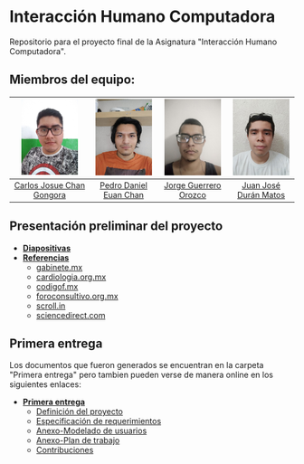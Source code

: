 # Interacción Humano Computadora
Repositorio para el proyecto final de la Asignatura "Interacción Humano Computadora".

## Miembros del equipo:

| <img src="assets/CarlosChan.jpg" width=100> | <img src="assets/PedroEuan.jpeg" width=100> | <img src="assets/JorgeGuerrero.jpeg" width=100> | <img src="assets/JuanDuran.jpeg" width=100> | 
| :----: | :----: | :----: | :----: |
| [Carlos Josue Chan Gongora](https://github.com/Shadic78) | [Pedro Daniel Euan Chan](https://github.com/dongato99) | [Jorge Guerrero Orozco](https://github.com/llYOrchll) | [Juan José Durán Matos](https://github.com/Juancrack97) |

## Presentación preliminar del proyecto

* **[Diapositivas](https://www.figma.com/file/ajxmUITsF8BkxAxivxNG8P/ProyectoIHCPresentacion?node-id=0%3A1)**
* **[Referencias](https://www.figma.com/file/ajxmUITsF8BkxAxivxNG8P/ProyectoIHCPresentacion?node-id=7%3A1260)**
    * [gabinete.mx](https://gabinete.mx/images/datadato/donacion/ST_donacion_sangre_2019.pdf)
    * [cardiologia.org.mx](https://www.cardiologia.org.mx/atencion_medica/banco_de_sangre/)
    * [codigof.mx](https://codigof.mx/donar-sangre-regalar-vida/)
    * [foroconsultivo.org.mx](https://foroconsultivo.org.mx/INCyTU/index.php/notas/salud/124-30-donacion-de-sangre-en-mexico-n-2)
    * [scroll.in](https://scroll.in/pulse/841558/blood-donation-apps-are-here-to-help-in-medical-emergencies-but-where-does-the-blood-really-go)
    * [sciencedirect.com](https://www.sciencedirect.com/science/article/pii/S2666990021000045)

## Primera entrega

Los documentos que fueron generados se encuentran en la carpeta "Primera entrega" pero tambien pueden verse
de manera online en los siguientes enlaces:
* **[Primera entrega](https://alumnosuady-my.sharepoint.com/:f:/g/personal/a18016316_alumnos_uady_mx/Eikd-WKWGwZClaxpxrIkzSYBWaDTfzJcimM2fv-5Lzexeg?e=IJ2B6C)**
	* [Definición del proyecto](https://alumnosuady-my.sharepoint.com/:w:/g/personal/a18016316_alumnos_uady_mx/EXIer8UWKqpIrAZN_w3Od6QBksbNG0FqsMtnpYGp4pgmZg?e=GDToYQ)
	* [Especificación de requerimientos](https://alumnosuady-my.sharepoint.com/:w:/g/personal/a18016316_alumnos_uady_mx/EYwVGUBSwRJMmOFeztnbwrkBaWHu00cRRscMRD1-UunSRA?e=pCZ5bA)
	* [Anexo-Modelado de usuarios](https://alumnosuady-my.sharepoint.com/:w:/g/personal/a18016316_alumnos_uady_mx/EeOVmZnApQlAtbLMNzCVxgYB5ZF035ZNx2dA1nv_EPkrEQ?e=ckjCnf)
	* [Anexo-Plan de trabajo](https://alumnosuady-my.sharepoint.com/:w:/g/personal/a18016316_alumnos_uady_mx/EZTuCeeZtdxOr_Oo6QRyaCcBoB-LSV1oaYUyAvTrmupqYA?e=TE1mSo)
	* [Contribuciones](https://alumnosuady-my.sharepoint.com/:w:/g/personal/a18016316_alumnos_uady_mx/EeqhL-0HgrhFgREWEihd14wBtzET8zrN0X3t06_r8RvgtA?e=CQYTLy)